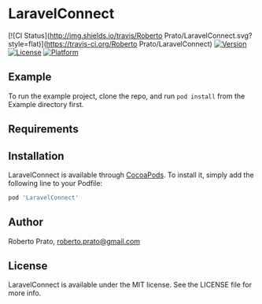 # LaravelConnect

[![CI Status](http://img.shields.io/travis/Roberto Prato/LaravelConnect.svg?style=flat)](https://travis-ci.org/Roberto Prato/LaravelConnect)
[![Version](https://img.shields.io/cocoapods/v/LaravelConnect.svg?style=flat)](http://cocoapods.org/pods/LaravelConnect)
[![License](https://img.shields.io/cocoapods/l/LaravelConnect.svg?style=flat)](http://cocoapods.org/pods/LaravelConnect)
[![Platform](https://img.shields.io/cocoapods/p/LaravelConnect.svg?style=flat)](http://cocoapods.org/pods/LaravelConnect)

## Example

To run the example project, clone the repo, and run `pod install` from the Example directory first.

## Requirements

## Installation

LaravelConnect is available through [CocoaPods](http://cocoapods.org). To install
it, simply add the following line to your Podfile:

```ruby
pod 'LaravelConnect'
```

## Author

Roberto Prato, roberto.prato@gmail.com

## License

LaravelConnect is available under the MIT license. See the LICENSE file for more info.
